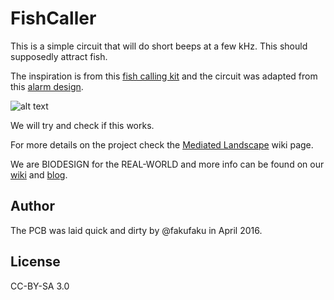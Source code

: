 FishCaller
==========

This is a simple circuit that will do short beeps at a few kHz. This should supposedly attract fish.

The inspiration is from this [fish calling kit](https://www.youtube.com/watch?v=3qwl95RwPuM)
and the circuit was adapted from this [alarm design](http://circuitdiagram.net/beeper-sound.html).

![alt text](https://raw.githubusercontent.com/BioDesignRealWorld/FishCaller/master/FishCaller_info_top.png "fish caller")

We will try and check if this works.

For more details on the project check the [Mediated
Landscape](http://wiki.biodesign.cc/wiki/Mediated_Landscapes) wiki page.

We are BIODESIGN for the REAL-WORLD and more info can be
found on our [wiki](http://wiki.biodesign.cc) and [blog](http://biodesign.cc).

Author
------

The PCB was laid quick and dirty by @fakufaku in April 2016.

License
-------

CC-BY-SA 3.0
